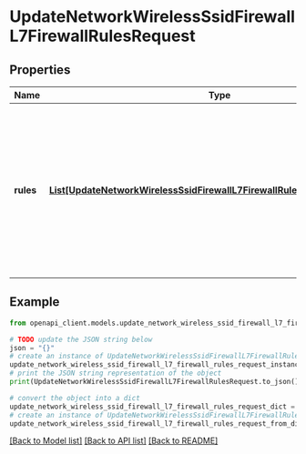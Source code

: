 # UpdateNetworkWirelessSsidFirewallL7FirewallRulesRequest


## Properties

Name | Type | Description | Notes
------------ | ------------- | ------------- | -------------
**rules** | [**List[UpdateNetworkWirelessSsidFirewallL7FirewallRulesRequestRulesInner]**](UpdateNetworkWirelessSsidFirewallL7FirewallRulesRequestRulesInner.md) | An array of L7 firewall rules for this SSID. Rules will get applied in the same order user has specified in request. Empty array will clear the L7 firewall rule configuration. | [optional] 

## Example

```python
from openapi_client.models.update_network_wireless_ssid_firewall_l7_firewall_rules_request import UpdateNetworkWirelessSsidFirewallL7FirewallRulesRequest

# TODO update the JSON string below
json = "{}"
# create an instance of UpdateNetworkWirelessSsidFirewallL7FirewallRulesRequest from a JSON string
update_network_wireless_ssid_firewall_l7_firewall_rules_request_instance = UpdateNetworkWirelessSsidFirewallL7FirewallRulesRequest.from_json(json)
# print the JSON string representation of the object
print(UpdateNetworkWirelessSsidFirewallL7FirewallRulesRequest.to_json())

# convert the object into a dict
update_network_wireless_ssid_firewall_l7_firewall_rules_request_dict = update_network_wireless_ssid_firewall_l7_firewall_rules_request_instance.to_dict()
# create an instance of UpdateNetworkWirelessSsidFirewallL7FirewallRulesRequest from a dict
update_network_wireless_ssid_firewall_l7_firewall_rules_request_from_dict = UpdateNetworkWirelessSsidFirewallL7FirewallRulesRequest.from_dict(update_network_wireless_ssid_firewall_l7_firewall_rules_request_dict)
```
[[Back to Model list]](../README.md#documentation-for-models) [[Back to API list]](../README.md#documentation-for-api-endpoints) [[Back to README]](../README.md)


